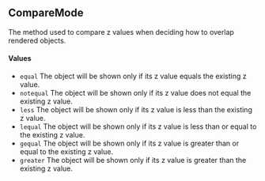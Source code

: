 <!--
category: reference
-->

CompareMode
---

The method used to compare z values when deciding how to overlap rendered objects.

#### Values

- `equal` The object will be shown only if its z value equals the existing z value.
- `notequal` The object will be shown only if its z value does not equal the existing z value.
- `less` The object will be shown only if its z value is less than the existing z value.
- `lequal` The object will be shown only if its z value is less than or equal to the existing z value.
- `gequal` The object will be shown only if its z value is greater than or equal to the existing z value.
- `greater` The object will be shown only if its z value is greater than the existing z value.
